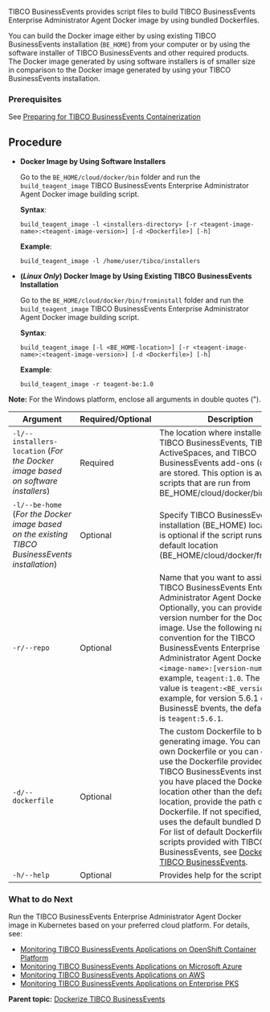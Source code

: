 TIBCO BusinessEvents provides script files to build TIBCO BusinessEvents Enterprise Administrator Agent Docker image by using bundled Dockerfiles.

You can build the Docker image either by using existing TIBCO BusinessEvents installation \(`BE_HOME`\) from your computer or by using the software installer of TIBCO BusinessEvents and other required products. The Docker image generated by using software installers is of smaller size in comparison to the Docker image generated by using your TIBCO BusinessEvents installation.

### Prerequisites

See [Preparing for TIBCO BusinessEvents Containerization](Before%20You%20Begin#preparing-for-tibco-businessevents-containerization)

## Procedure

- **Docker Image by Using Software Installers**

  Go to the `BE_HOME/cloud/docker/bin` folder and run the `build_teagent_image` TIBCO BusinessEvents Enterprise Administrator Agent Docker image building script.

  **Syntax**:

  ```
  build_teagent_image -l <installers-directory> [-r <teagent-image-name>:<teagent-image-version>] [-d <Dockerfile>] [-h]
  ```

  **Example**:

  ```
  build_teagent_image -l /home/user/tibco/installers
  ```

- **\(*Linux Only*\) Docker Image by Using Existing TIBCO BusinessEvents Installation**

  Go to the `BE_HOME/cloud/docker/bin/frominstall` folder and run the `build_teagent_image` TIBCO BusinessEvents Enterprise Administrator Agent Docker image building script.

  **Syntax**:

  ```
  build_teagent_image [-l <BE_HOME-location>] [-r <teagent-image-name>:<teagent-image-version>] [-d <Dockerfile>] [-h]
  ```

  **Example**:

  ```
  build_teagent_image -r teagent-be:1.0
  ```

**Note:** For the Windows platform, enclose all arguments in double quotes \("\).

| Argument                                                     | Required/Optional | Description                                                  |
| ------------------------------------------------------------ | ----------------- | ------------------------------------------------------------ |
| `-l/--installers-location` \(*For the Docker image based on software installers*\) | Required          | The location where installers for TIBCO BusinessEvents, TIBCO ActiveSpaces, and TIBCO BusinessEvents add-ons \(optional\) are stored. This option is available for scripts that are run from BE_HOME/cloud/docker/bin. |
| `-l/--be-home` \(*For the Docker image based on the existing TIBCO BusinessEvents installation*\) | Optional          | Specify TIBCO BusinessEvents installation \(BE_HOME\) location. This is optional if the script runs from its default location \(BE_HOME/cloud/docker/frominstall\). |
| `-r/--repo`                                                  | Optional          | Name that you want to assign to the TIBCO BusinessEvents Enterprise Administrator Agent Docker image. Optionally, you can provide the version number for the Docker image. Use the following naming convention for the TIBCO BusinessEvents Enterprise Administrator Agent Docker image: `<image-name>:[version-number]` For example, `teagent:1.0`. The default value is `teagent:<BE_version>`. For example, for version 5.6.1 of TIBCO BusinessE bvents, the default value is `teagent:5.6.1`. |
| `-d/--dockerfile`                                            | Optional          | The custom Dockerfile to be used for generating image. You can use your own Dockerfile or you can edit and use the Dockerfile provided with the TIBCO BusinessEvents installation. If you have placed the Dockerfile at a location other than the default location, provide the path of the Dockerfile. If not specified, the script uses the default bundled Dockerfile. For list of default Dockerfiles for the scripts provided with TIBCO BusinessEvents, see [Dockerfile for TIBCO BusinessEvents](Dockerfile%20for%20TIBCO%20BusinessEvents). |
| `-h/--help`                                                  | Optional          | Provides help for the script file.                           |

### What to do Next

Run the TIBCO BusinessEvents Enterprise Administrator Agent Docker image in Kubernetes based on your preferred cloud platform. For details, see:

-   [Monitoring TIBCO BusinessEvents Applications on OpenShift Container Platform](Monitoring%20TIBCO%20BusinessEvents%20Applications%20on%20OpenShift%20Container%20Platform)
-   [Monitoring TIBCO BusinessEvents Applications on Microsoft Azure](Monitoring%20TIBCO%20BusinessEvents%20Applications%20on%20Microsoft%20Azure)
-   [Monitoring TIBCO BusinessEvents Applications on AWS](Monitoring%20TIBCO%20BusinessEvents%20Applications%20on%20AWS)
-   [Monitoring TIBCO BusinessEvents Applications on Enterprise PKS](Monitoring%20TIBCO%20BusinessEvents%20Applications%20on%20Enterprise%20PKS)

**Parent topic:** [Dockerize TIBCO BusinessEvents](Dockerize%20TIBCO%20BusinessEvents)


